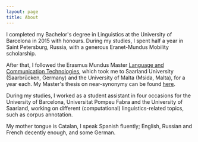 ```yaml
---
layout: page
title: About
---
```



I completed my Bachelor's degree in Linguistics at the University of Barcelona in 2015 with honours. During my studies, I spent half a year in Saint Petersburg, Russia, with a generous Eranet-Mundus Mobility scholarship.

After that, I followed the Erasmus Mundus Master [Language and Communication Technologies](https://lct-master.org/), which took me to Saarland University (Saarbrücken, Germany) and the University of Malta (Msida, Malta), for a year each. My Master's thesis on near-synonymy can be found [here](https://lct-master.org/getfile.php?id=2682&n=1&dt=TH&ft=pdf&type=TH).

During my studies, I worked as a student assistant in four occasions for the University of Barcelona, Universitat Pompeu Fabra and the University of Saarland, working on different (computational) linguistics-related topics, such as corpus annotation.

My mother tongue is Catalan, I speak Spanish fluently; English, Russian and French decently enough, and some German. 
